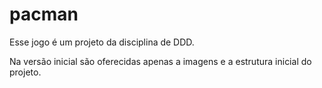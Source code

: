 # pacman
Esse jogo é um projeto da disciplina de DDD.

Na versão inicial são oferecidas apenas a imagens e a estrutura inicial do projeto.
